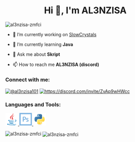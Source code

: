 <h1 align="center">Hi 👋, I'm AL3NZISA</h1>

<p align="left"> <img src="https://komarev.com/ghpvc/?username=al3nzisa-zmfci&label=Profile%20views&color=0e75b6&style=flat" alt="al3nzisa-zmfci" /> </p>

- 🔭 I’m currently working on [SlowCrystals](slowcrystals.xyz)

- 🌱 I’m currently learning **Java**

- 💬 Ask me about **Skript**

- 📫 How to reach me **AL3NZISA (discord)**

<h3 align="left">Connect with me:</h3>
<p align="left">
<a href="https://www.youtube.com/c/@al3nzisa102" target="blank"><img align="center" src="https://raw.githubusercontent.com/rahuldkjain/github-profile-readme-generator/master/src/images/icons/Social/youtube.svg" alt="@al3nzisa101" height="30" width="40" /></a>
<a href="https://discord.gg/https://discord.com/invite/ZvAp9wHWcc" target="blank"><img align="center" src="https://raw.githubusercontent.com/rahuldkjain/github-profile-readme-generator/master/src/images/icons/Social/discord.svg" alt="https://discord.com/invite/ZvAp9wHWcc" height="30" width="40" /></a>
</p>

<h3 align="left">Languages and Tools:</h3>
<p align="left"> <a href="https://www.java.com" target="_blank" rel="noreferrer"> <img src="https://raw.githubusercontent.com/devicons/devicon/master/icons/java/java-original.svg" alt="java" width="40" height="40"/> </a> <a href="https://www.photoshop.com/en" target="_blank" rel="noreferrer"> <img src="https://raw.githubusercontent.com/devicons/devicon/master/icons/photoshop/photoshop-line.svg" alt="photoshop" width="40" height="40"/> </a> <a href="https://www.python.org" target="_blank" rel="noreferrer"> <img src="https://raw.githubusercontent.com/devicons/devicon/master/icons/python/python-original.svg" alt="python" width="40" height="40"/> </a> </p>

<p><img align="left" src="https://github-readme-stats.vercel.app/api/top-langs?username=al3nzisa-zmfci&show_icons=true&locale=en&layout=compact" alt="al3nzisa-zmfci" /></p>

<p>&nbsp;<img align="center" src="https://github-readme-stats.vercel.app/api?username=al3nzisa-zmfci&show_icons=true&locale=en" alt="al3nzisa-zmfci" /></p>
